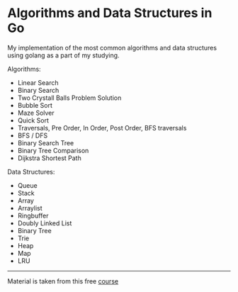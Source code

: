# Algorithms and Data Structures in Go

My implementation of the most common algorithms and data structures using golang as a part of my studying.

Algorithms:
- Linear Search
- Binary Search
- Two Crystall Balls Problem Solution
- Bubble Sort
- Maze Solver
- Quick Sort
- Traversals, Pre Order, In Order, Post Order, BFS traversals
- BFS / DFS
- Binary Search Tree
- Binary Tree Comparison
- Dijkstra Shortest Path

Data Structures:
- Queue
- Stack
- Array
- Arraylist
- Ringbuffer
- Doubly Linked List
- Binary Tree
- Trie
- Heap
- Map
- LRU

---

Material is taken from this free [course](https://frontendmasters.com/courses/algorithms/)
